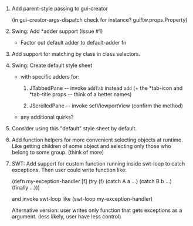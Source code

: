 1.  Add parent-style passing to gui-creator

    (in gui-creator-args-dispatch check for instance?
    guiftw.props.Property)

2.  Swing: Add *adder support (Issue #1)

    -  Factor out default adder to default-adder fn

3.  Add support for matching by class in class selectors.

4.  Swing: Create default style sheet

    - with specific adders for:

        1.  JTabbedPane -- invoke `addTab` instead `add` (+ the
            *tab-icon and *tab-title props -- think of a better names)

        2.  JScrolledPane -- invoke setViewportView (confirm the
            method)

     - any additional quirks?

5.  Consider using this "default" style sheet by default.

6.  Add function helpers for more convenient selecting objects at
    runtime. Like getting children of some object and selecting only
    those who belong to some group. (think of more)

7.  SWT: Add support for custom function running inside swt-loop to
    catch exceptions. Then user could write function like:

    (defn my-exception-handler [f]
      (try (f)
        (catch A a ...)
        (catch B b ...)
        (finally ...)))

    and invoke swt-loop like (swt-loop my-exception-handler)

    Alternative version: user writes only function that gets
    exceptions as a argument. (less likely, user have less control)
